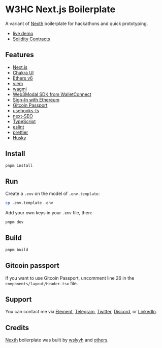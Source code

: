 # W3HC Next.js Boilerplate

A variant of [Nexth](https://github.com/wslyvh/nexth/) boilerplate for hackathons and quick prototyping.

- [live demo](https://w3hc-nextjs-boilerplate.netlify.app)
- [Solidity Contracts](https://github.com/w3hc/w3hc-hardhat-template)

## Features

- [Next.js](https://nextjs.org/docs)
- [Chakra UI](https://chakra-ui.com/)
- [Ethers v6](https://docs.ethers.org/v6/)
- [viem](https://viem.sh/)
- [wagmi](https://wagmi.sh/)
- [Web3Modal SDK from WalletConnect](https://docs.walletconnect.com/)
- [Sign-In with Ethereum](https://www.login.xyz/)
- [Gitcoin Passport](https://docs.passport.gitcoin.co/)
- [usehooks-ts](https://usehooks-ts.com/)
- [next-SEO](https://github.com/garmeeh/next-seo)
- [TypeScript](https://www.typescriptlang.org/)
- [eslint](https://eslint.org/)
- [prettier](https://prettier.io/)
- [Husky](https://typicode.github.io/husky/)

## Install

```bash
pnpm install
```

## Run

Create a `.env` on the model of `.env.template`:

```sh
cp .env.template .env
```

Add your own keys in your `.env` file, then:

```bash
pnpm dev
```

## Build

```bash
pnpm build
```

## Gitcoin passport

If you want to use Gitcoin Passport, uncomment line 26 in the `components/layout/Header.tsx` file.

## Support

You can contact me via [Element](https://matrix.to/#/@julienbrg:matrix.org), [Telegram](https://t.me/julienbrg), [Twitter](https://twitter.com/julienbrg), [Discord](https://discord.gg/uSxzJp3J76), or [LinkedIn](https://www.linkedin.com/in/julienberanger/).

## Credits

[Nexth](https://github.com/wslyvh/nexth/) boilerplate was built by [wslyvh](https://github.com/wslyvh) and [others](https://github.com/wslyvh/nexth/graphs/contributors).
